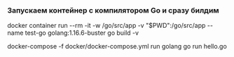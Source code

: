 ### Запускаем контейнер с компилятором Go и сразу билдим
docker container run --rm -it -w /go/src/app -v "$PWD":/go/src/app --name test-go golang:1.16.6-buster go build -v

docker-compose -f docker/docker-compose.yml run golang go run hello.go